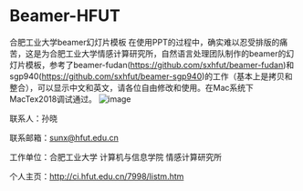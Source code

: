 # Beamer-HFUT
合肥工业大学beamer幻灯片模板
在使用PPT的过程中，确实难以忍受排版的痛苦，这是为合肥工业大学情感计算研究所，自然语言处理团队制作的beamer的幻灯片模板，参考了beamer-fudan(https://github.com/sxhfut/beamer-fudan)和sgp940(https://github.com/sxhfut/beamer-sgp940)的工作（基本上是拷贝和整合），可以显示中文和英文，请各位自由修改和使用。在Mac系统下MacTex2018调试通过。
![image](https://github.com/sxhfut/Beamer-HFUT/blob/master/images/beamer-hfut.png)

联系人：孙晓 

联系邮箱：sunx@hfut.edu.cn 

工作单位：合肥工业大学 计算机与信息学院 情感计算研究所 

个人主页：http://ci.hfut.edu.cn/7998/listm.htm
